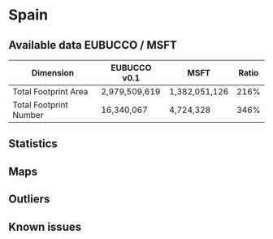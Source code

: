 
# Spain
## Available data EUBUCCO / MSFT

| Dimension    | EUBUCCO v0.1 | MSFT | Ratio |
| -------- | ------- | ------- | ------- |
|Total Footprint Area|2,979,509,619|1,382,051,126|216%|
|Total Footprint Number|16,340,067|4,724,328|346%|


## Statistics
## Maps
## Outliers
## Known issues
